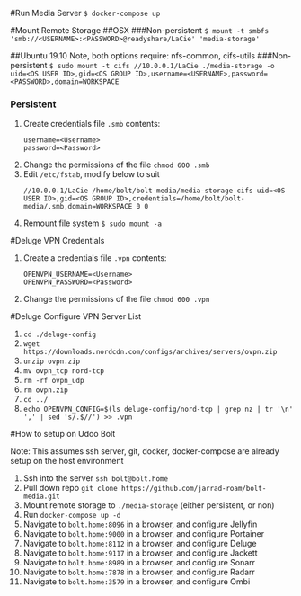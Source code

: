 #Run Media Server
`$ docker-compose up`

#Mount Remote Storage
##OSX
###Non-persistent
`$ mount -t smbfs 'smb://<USERNAME>:<PASSWORD>@readyshare/LaCie' 'media-storage'`

##Ubuntu 19.10
Note, both options require: nfs-common, cifs-utils
###Non-persistent
`$ sudo mount -t cifs //10.0.0.1/LaCie ./media-storage -o uid=<OS USER ID>,gid=<OS GROUP ID>,username=<USERNAME>,password=<PASSWORD>,domain=WORKSPACE`

### Persistent
1. Create credentials file `.smb` contents:
    ```
    username=<Username>
    password=<Password>
    ```
1. Change the permissions of the file `chmod 600 .smb`
1. Edit `/etc/fstab`, modify below to suit
    ```
   //10.0.0.1/LaCie /home/bolt/bolt-media/media-storage cifs uid=<OS USER ID>,gid=<OS GROUP ID>,credentials=/home/bolt/bolt-media/.smb,domain=WORKSPACE 0 0
    ```
1. Remount file system `$ sudo mount -a`

#Deluge VPN Credentials
1. Create a credentials file `.vpn` contents:
   ```
   OPENVPN_USERNAME=<Username>
   OPENVPN_PASSWORD=<Password>
   ```
1. Change the permissions of the file `chmod 600 .vpn`

#Deluge Configure VPN Server List
1. `cd ./deluge-config`
1. `wget https://downloads.nordcdn.com/configs/archives/servers/ovpn.zip`
1. `unzip ovpn.zip`
1. `mv ovpn_tcp nord-tcp`
1. `rm -rf ovpn_udp`
1. `rm ovpn.zip`
1. `cd ../`
1. `echo OPENVPN_CONFIG=$(ls deluge-config/nord-tcp | grep nz | tr '\n' ',' | sed 's/.$//') >> .vpn`


#How to setup on Udoo Bolt

Note: This assumes ssh server, git, docker, docker-compose are already setup on the host environment

1. Ssh into the server `ssh bolt@bolt.home`
1. Pull down repo `git clone https://github.com/jarrad-roam/bolt-media.git`
1. Mount remote storage to `./media-storage` (either persistent, or non)
1. Run `docker-compose up -d`
1. Navigate to `bolt.home:8096` in a browser, and configure Jellyfin
1. Navigate to `bolt.home:9000` in a browser, and configure Portainer
1. Navigate to `bolt.home:8112` in a browser, and configure Deluge
1. Navigate to `bolt.home:9117` in a browser, and configure Jackett
1. Navigate to `bolt.home:8989` in a browser, and configure Sonarr
1. Navigate to `bolt.home:7878` in a browser, and configure Radarr
1. Navigate to `bolt.home:3579` in a browser, and configure Ombi